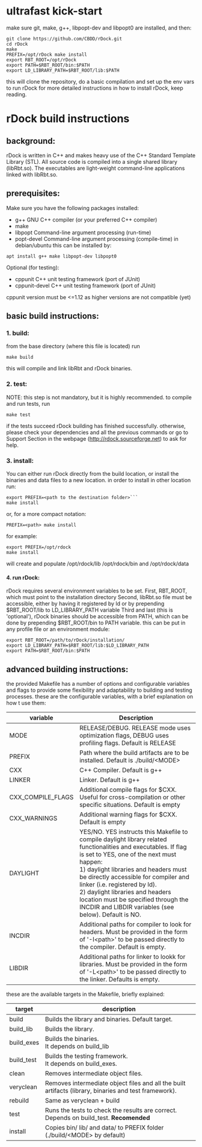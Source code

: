 # ultrafast kick-start
make sure git, make, g++, libpopt-dev and libpopt0 are installed, and then:
```
git clone https://github.com/CBDD/rDock.git
cd rDock
make
PREFIX=/opt/rDock make install
export RBT_ROOT=/opt/rDock
export PATH=$RBT_ROOT/bin:$PATH
export LD_LIBRARY_PATH=$RBT_ROOT/lib:$PATH
```
this will clone the repository, do a basic compilation and set up the env vars to run rDock
for more detailed instructions in how to install rDock, keep reading.
# rDock build instructions
## background:
rDock is written in C++ and makes heavy use of the C++ Standard Template Library (STL).
All source code is compiled into a single shared library (libRbt.so).
The executables are light-weight command-line applications linked with libRbt.so.
## prerequisites:
Make sure you have the following packages installed:
- g++ GNU C++ compiler (or your preferred C++ compiler)
- make
- libpopt Command-line argument processing (run-time)
- popt-devel Command-line argument processing (compile-time)
in debian/ubuntu this can be installed by:
```
apt install g++ make libpopt-dev libpopt0
```
Optional (for testing):
- cppunit C++ unit testing framework (port of JUnit)
- cppunit-devel C++ unit testing framework (port of JUnit)

cppunit version must be <=1.12 as higher versions are not compatible (yet)  

## basic build instructions:
### 1. build:
from the base directory (where this file is located) run
```
make build
```
this will compile and link libRbt and rDock binaries.
### 2. test:
NOTE: this step is not mandatory, but it is highly recommended.
to compile and run tests, run
```
make test
```
if the tests succeed rDock building has finished successfully.
otherwise, please check your dependencies and all the previous commands or go to
Support Section in the webpage (http://rdock.sourceforge.net) to ask for help.
### 3. install:
You can either run rDock directly from the build location, or
install the binaries and data files to a new location.
in order to install in other location run:
```
export PREFIX=<path to the destination folder>```
make install
```
or, for a more compact notation:
```
PREFIX=<path> make install
```
for example:
```
export PREFIX=/opt/rdock
make install
```
will create and populate /opt/rdock/lib /opt/rdock/bin and /opt/rdock/data
#### 4. run rDock:
rDock requires several environment variables to be set.
First, RBT_ROOT, which must point to the installation directory
Second, libRbt.so file must be accessible, either by having it registered
by ld or by prepending $RBT_ROOT/lib to LD_LIBRARY_PATH variable
Third and last (this is 'optional'), rDock binaries should be accessible
from PATH, which can be done by prepending $RBT_ROOT/bin to PATH variable.
this can be put in any profile file or an environment module:
```
export RBT_ROOT=/path/to/rDock/installation/
export LD_LIBRARY_PATH=$RBT_ROOT/lib:$LD_LIBRARY_PATH
export PATH=$RBT_ROOT/bin:$PATH
```
## advanced building instructions:
the provided Makefile has a number of options and configurable variables
and flags to provide some flexibility and adaptability to building and
testing processes.
these are the configurable variables, with a brief explanation on how t
use them:

| variable | Description |
|--|--|
| MODE | RELEASE/DEBUG. RELEASE mode uses optimization flags, DEBUG uses profiling flags. Default is RELEASE |
| PREFIX | Path where the build artifacts are to be installed. Default is ./build/\<MODE> |
| CXX | C++ Compiler. Default is g++ |
| LINKER | Linker. Default is g++ |
| CXX_COMPILE_FLAGS | Additional compile flags for $CXX. Useful for cross-compilation or other specific situations. Default is empty |
| CXX_WARNINGS | Additional warning flags for $CXX. Default is empty |
| DAYLIGHT | YES/NO. YES instructs this Makefile to compile daylight library related functionalities and executables. If flag is set to YES, one of the next must happen: <br> 1) daylight libraries and headers must be directly accessible for compiler and linker (i.e. registered by ld).<br> 2) daylight libraries and  headers location must be specified through the INCDIR and LIBDIR variables (see below). Default is NO. |
| INCDIR | Additional paths for compiler to look for headers. Must be provided in the form of '-I\<path>' to be passed directly to the compiler. Default is empty. |
| LIBDIR | Additional paths for linker to lookk for libraries. Must be provided in the form of '-L\<path>' to be passed directly to the linker. Defaults is empty. |

these are the available targets in the Makefile, briefly explained:

  

| target | description |
|---|---|
| build | Builds the library and binaries. Default target. |
| build_lib | Builds the library. |
| build_exes | Builds the binaries.<br> It depends on build_lib |
| build_test | Builds the testing framework. <br> It depends on build_exes. |
| clean | Removes intermediate object files. |
| veryclean | Removes intermediate object files and all the built artifacts (library, binaries and test framework). |
| rebuild | Same as veryclean + build |
| test | Runs the tests to check the results are correct. Depends on build_test. **Recomended** |
| install | Copies bin/ lib/ and data/ to PREFIX folder <br>(./build/\<MODE> by default) |